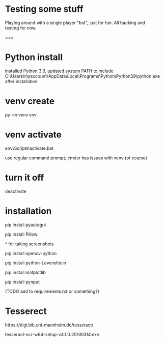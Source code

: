 # Testing some stuff

Playing around with a single player "bot", just for fun. All hacking and testing for now.


===

# Python install

installed Python 3.9, updated system PATH to include C:\Users\myaccount\AppData\Local\Programs\Python\Python39\python.exe after installation

# venv create

py -m venv env

# venv activate

env\Scripts\activate.bat

use regular command prompt, cmder has issuas with venv (of course)

# turn it off

deactivate

# installation

pip install pyautogui

pip install Pillow

^ for taking screenshots

pip install opencv-python

pip install python-Levenshtein

pip install matplotlib

pip install pynput

(TODO add to requirements.txt or something?)

# Tesserect

https://digi.bib.uni-mannheim.de/tesseract/

tesseract-ocr-w64-setup-v4.1.0.20190314.exe
